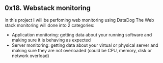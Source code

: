 ## 0x18. Webstack monitoring
<p>In this project I will be perfoming web monitoring using DataDog
The Web stack monitoring will done into 2 categories:
<ul>
<li> Application monitoring: getting data about your running software and making sure it is behaving as expected</li>
<li> Server monitoring: getting data about your virtual or physical server and making sure they are not
overloaded (could be CPU, memory, disk or network overload)</li>
</ul>
</p>

